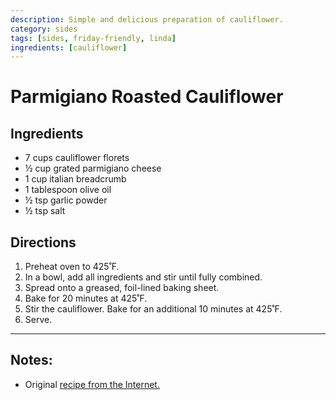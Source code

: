 ```yaml
---
description: Simple and delicious preparation of cauliflower.
category: sides
tags: [sides, friday-friendly, linda]
ingredients: [cauliflower]
---
```


# Parmigiano Roasted Cauliflower

## Ingredients

- 7 cups cauliflower florets
- ½ cup grated parmigiano cheese
- 1 cup italian breadcrumb
- 1 tablespoon olive oil
- ½ tsp garlic powder
- ½ tsp salt

## Directions

1. Preheat oven to 425˚F.
2. In a bowl, add all ingredients and stir until fully combined.
3. Spread onto a greased, foil-lined baking sheet.
4. Bake for 20 minutes at 425˚F. 
5. Stir the cauliflower. Bake for an additional 10 minutes at 425˚F.
6. Serve.

* * * 

## Notes:

  - Original [recipe from the Internet.](https://tasty.co/recipe/parmesan-roasted-cauliflower)

